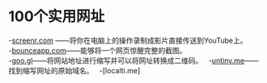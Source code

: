 # 100个实用网址
-[screenr.com](http://www.screenr.com/) ——将你在电脑上的操作录制成影片直接传送到YouTube上。   
-[bounceapp.com](https://bounceapp.com/)——能够将一个网页惊醒完整的截图。   
-[goo.gl](http://goo.gl/)——将网站地址进行缩写并可以将网址转换成二维码。   
-[untiny.me](http://untiny.me/)——找到缩写网址的原始域名。   
-[localti.me]
